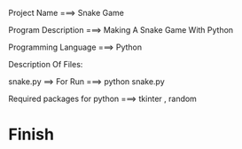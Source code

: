 Project Name ===> Snake Game

Program Description ===> Making A Snake Game With Python

Programming Language ===> Python

Description Of Files:

snake.py ==> For Run ===> python snake.py

Required packages for python ===> tkinter , random


# Finish
